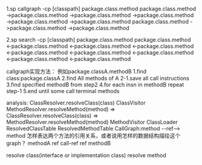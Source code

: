 1.sp callgraph -cp [classpath] package.class.method
package.class.method
	->package.class.method
		->package.class.method
		->package.class.method
	->package.class.method
		->package.class.method
			package.class.method
	->package.class.method
		->package.class.method


2.sp search -cp [classpath] package.class.method
package.class.method
	<-package.class.method
		<-package.class.method
		<-package.class.method
	<-package.class.method
		<-package.class.method
			<-package.class.method
	<-package.class.method
		<-package.class.method

callgraph实现方法：
例如package.classA.methodB
1.find class:package.classA
2.find All methods of A
2-1.save all call instructions
3.find specified methodB from step2
4.for each insn in methodB
    repeat step-1
5.end until some call terminal methods

analysis:
ClassResolver.resolveClass(class)
    ClassVisitor
MethodResolver.resolveMethod(method) => ClassResolver.resolveClass(class) => MethodResolver.resolveMethod(method)
    MethodVisitor
ClassLoader
ResolvedClassTable
ResolvedMethodTable
CallGraph:method --ref--> method
怎样表达两个方法的引用关系，或者说用怎样的数据结构描绘这个graph？
methodA
    ref call-ref
            ref methodB


resolve class(interface or implementation class)
resolve method

